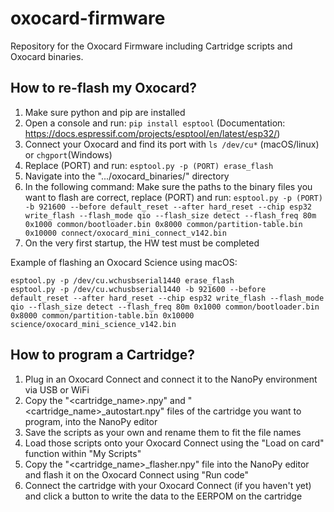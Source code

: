 # oxocard-firmware
Repository for the Oxocard Firmware including Cartridge scripts and Oxocard binaries.

## How to re-flash my Oxocard?
1. Make sure python and pip are installed
2. Open a console and run: `pip install esptool` (Documentation: https://docs.espressif.com/projects/esptool/en/latest/esp32/)
3. Connect your Oxocard and find its port with `ls /dev/cu*` (macOS/linux) or `chgport`(Windows)
4. Replace (PORT) and run: `esptool.py -p (PORT) erase_flash`
5. Navigate into the ".../oxocard_binaries/" directory
6. In the following command: Make sure the paths to the binary files you want to flash are correct, replace (PORT) and run: `esptool.py -p (PORT) -b 921600 --before default_reset --after hard_reset --chip esp32  write_flash --flash_mode qio --flash_size detect --flash_freq 80m 0x1000 common/bootloader.bin 0x8000 common/partition-table.bin 0x10000 connect/oxocard_mini_connect_v142.bin`
7. On the very first startup, the HW test must be completed

Example of flashing an Oxocard Science using macOS:
```
esptool.py -p /dev/cu.wchusbserial1440 erase_flash
esptool.py -p /dev/cu.wchusbserial1440 -b 921600 --before default_reset --after hard_reset --chip esp32 write_flash --flash_mode qio --flash_size detect --flash_freq 80m 0x1000 common/bootloader.bin 0x8000 common/partition-table.bin 0x10000 science/oxocard_mini_science_v142.bin
```

## How to program a Cartridge?
1. Plug in an Oxocard Connect and connect it to the NanoPy environment via USB or WiFi
2. Copy the "\<cartridge_name>.npy" and "\<cartridge_name>_autostart.npy" files of the cartridge you want to program, into the NanoPy editor
3. Save the scripts as your own and rename them to fit the file names
4. Load those scripts onto your Oxocard Connect using the "Load on card" function within "My Scripts"
5. Copy the "\<cartridge_name>_flasher.npy" file into the NanoPy editor and flash it on the Oxocard Connect using "Run code" 
6. Connect the cartridge with your Oxocard Connect (if you haven't yet) and click a button to write the data to the EERPOM on the cartridge
